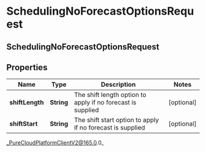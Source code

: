 # SchedulingNoForecastOptionsRequest

## SchedulingNoForecastOptionsRequest

## Properties

|Name | Type | Description | Notes|
|------------ | ------------- | ------------- | -------------|
| **shiftLength** | **String** | The shift length option to apply if no forecast is supplied | [optional] |
| **shiftStart** | **String** | The shift start option to apply if no forecast is supplied | [optional] |



_PureCloudPlatformClientV2@165.0.0_
